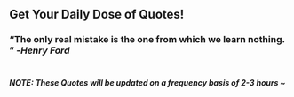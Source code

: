 ## Get Your Daily Dose of Quotes!
### <q>The only real mistake is the one from which we learn nothing. </q> -<em>Henry Ford</em> <br><br>
##### NOTE: These Quotes will be updated on a frequency basis of 2-3 hours ~
